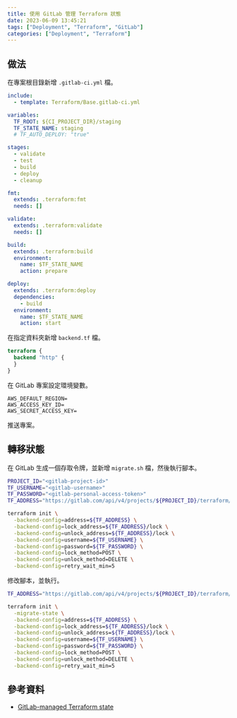```yaml
---
title: 使用 GitLab 管理 Terraform 狀態
date: 2023-06-09 13:45:21
tags: ["Deployment", "Terraform", "GitLab"]
categories: ["Deployment", "Terraform"]
---
```


## 做法

在專案根目錄新增 `.gitlab-ci.yml` 檔。

```yaml
include:
  - template: Terraform/Base.gitlab-ci.yml

variables:
  TF_ROOT: ${CI_PROJECT_DIR}/staging
  TF_STATE_NAME: staging
  # TF_AUTO_DEPLOY: "true"

stages:
  - validate
  - test
  - build
  - deploy
  - cleanup

fmt:
  extends: .terraform:fmt
  needs: []

validate:
  extends: .terraform:validate
  needs: []

build:
  extends: .terraform:build
  environment:
    name: $TF_STATE_NAME
    action: prepare

deploy:
  extends: .terraform:deploy
  dependencies:
    - build
  environment:
    name: $TF_STATE_NAME
    action: start
```

在指定資料夾新增 `backend.tf` 檔。

```tf
terraform {
  backend "http" {
  }
}
```

在 GitLab 專案設定環境變數。

```
AWS_DEFAULT_REGION=
AWS_ACCESS_KEY_ID=
AWS_SECRET_ACCESS_KEY=
```

推送專案。

## 轉移狀態

在 GitLab 生成一個存取令牌，並新增 `migrate.sh` 檔，然後執行腳本。

```bash
PROJECT_ID="<gitlab-project-id>"
TF_USERNAME="<gitlab-username>"
TF_PASSWORD="<gitlab-personal-access-token>"
TF_ADDRESS="https://gitlab.com/api/v4/projects/${PROJECT_ID}/terraform/state/old-state-name"

terraform init \
  -backend-config=address=${TF_ADDRESS} \
  -backend-config=lock_address=${TF_ADDRESS}/lock \
  -backend-config=unlock_address=${TF_ADDRESS}/lock \
  -backend-config=username=${TF_USERNAME} \
  -backend-config=password=${TF_PASSWORD} \
  -backend-config=lock_method=POST \
  -backend-config=unlock_method=DELETE \
  -backend-config=retry_wait_min=5
```

修改腳本，並執行。

```bash
TF_ADDRESS="https://gitlab.com/api/v4/projects/${PROJECT_ID}/terraform/state/new-state-name"

terraform init \
  -migrate-state \
  -backend-config=address=${TF_ADDRESS} \
  -backend-config=lock_address=${TF_ADDRESS}/lock \
  -backend-config=unlock_address=${TF_ADDRESS}/lock \
  -backend-config=username=${TF_USERNAME} \
  -backend-config=password=${TF_PASSWORD} \
  -backend-config=lock_method=POST \
  -backend-config=unlock_method=DELETE \
  -backend-config=retry_wait_min=5
```

## 參考資料

- [GitLab-managed Terraform state](https://docs.gitlab.com/ee/user/infrastructure/iac/terraform_state.html)
